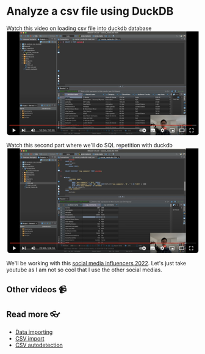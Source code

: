 # Analyze a csv file using DuckDB

Watch this video on loading csv file into duckdb database
[![loading csv file into duckdb database](https://github.com/kokchun/assets/blob/main/oop_advanced/load_csv_duckdb.png?raw=true)](https://youtu.be/BQhLyP6sqC8)

Watch this second part where we'll do SQL repetition with duckdb
[![EDA on youtube data](https://github.com/kokchun/assets/blob/main/oop_advanced/sql_repetition.png?raw=true)](https://youtu.be/-6qhBr8NE1U)


We'll be working with this [social media influencers 2022](https://www.kaggle.com/datasets/ramjasmaurya/top-1000-social-media-channels). Let's just take youtube as I am not so cool that I use the other social medias. 

## Other videos :video_camera:

## Read more :eyeglasses:

- [Data importing](https://duckdb.org/docs/data/overview)
- [CSV import](https://duckdb.org/docs/data/csv/overview)
- [CSV autodetection](https://duckdb.org/docs/data/csv/auto_detection)
